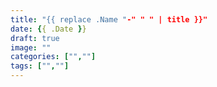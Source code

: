 ```yaml
---
title: "{{ replace .Name "-" " " | title }}"
date: {{ .Date }}
draft: true
image: ""
categories: ["",""]
tags: ["",""]
---
```

